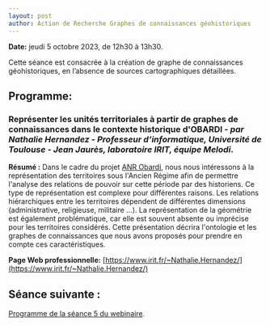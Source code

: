 ```yaml
---
layout: post
author: Action de Recherche Graphes de connaissances géohistoriques
---
```


**Date:** jeudi 5 octobre 2023, de 12h30 à 13h30. 

Cette séance est consacrée à la création de graphe de connaissances géohistoriques, en l’absence de sources cartographiques détaillées.

## Programme:

### Représenter les unités territoriales à partir de graphes de connaissances dans le contexte historique d'OBARDI - *par Nathalie Hernandez - Professeur d’informatique, Université de Toulouse - Jean Jaurès, laboratoire IRIT, équipe Melodi*.

**Résumé :** Dans le cadre du projet [ANR Obardi](https://obardi.hypotheses.org/), nous nous intéressons à la représentation des territoires sous l'Ancien Régime afin de permettre l'analyse des relations de pouvoir sur cette période par des historiens. Ce type de représentation est complexe pour différentes raisons. Les relations hiérarchiques entre les territoires dépendent de différentes dimensions (administrative, religieuse, militaire …). La représentation de la géométrie est également problématique, car elle est souvent absente ou imprécise pour les territoires considérés. Cette présentation décrira l'ontologie et les graphes de connaissances que nous avons proposés pour prendre en compte ces caractéristiques.

**Page Web professionnelle:** [https://www.irit.fr/~Nathalie.Hernandez/](https://www.irit.fr/~Nathalie.Hernandez/)

## Séance suivante :

[Programme de la séance 5 du webinaire](https://gcgh-magis.github.io/webinaire-séance-5).
